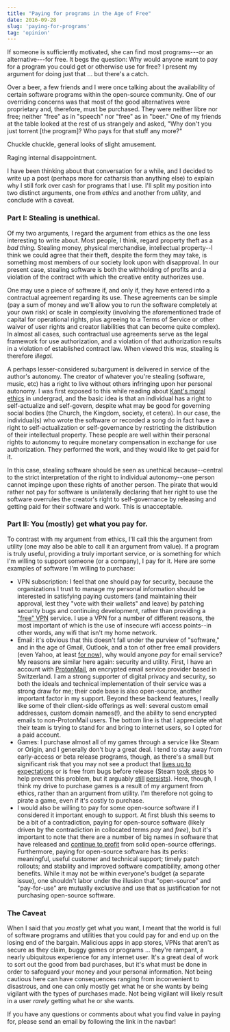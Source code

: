 ```yaml
---
title: "Paying for programs in the Age of Free"
date: 2016-09-28
slug: 'paying-for-programs'
tag: 'opinion'
---
```


If someone is sufficiently motivated, she can find most programs---or an alternative---for free. It begs the question: Why would anyone want to pay for a program you could get or otherwise use for free? I present my argument for doing just that ... but there's a catch.
<!--more-->

Over a beer, a few friends and I were once talking about the availability of certain software programs within the open-source community. One of our overriding concerns was that most of the good alternatives were proprietary and, therefore, must be purchased. They were neither libre nor free; neither "free" as in "speech" nor "free" as in "beer." One of my friends at the table looked at the rest of us strangely and asked, "Why don't you just torrent [the program]? Who pays for that stuff any more?"

Chuckle chuckle, general looks of slight amusement.

Raging internal disappointment.

I have been thinking about that conversation for a while, and I decided to write up a post (perhaps more for catharsis than anything else) to explain why I still fork over cash for programs that I use. I'll split my position into two distinct arguments, one from _ethics_ and another from _utility_, and conclude with a caveat.

### Part I: Stealing is unethical. ###

Of my two arguments, I regard the argument from ethics as the one less interesting to write about. Most people, I think, regard property theft as a _bad thing._ Stealing money, physical merchandise, intellectual property--I think we could agree that their theft, despite the form they may take, is something most members of our society look upon with disapproval. In our present case, stealing software is both the withholding of profits and a violation of the contract with which the creative entity authorizes use.

One may use a piece of software if, and only if, they have entered into a contractual agreement regarding its use. These agreements can be simple (pay a sum of money and we'll allow you to run the software completely at your own risk) or scale in complexity (involving the aforementioned trade of capital for operational rights, plus agreeing to a Terms of Service or other waiver of user rights and creator liabilities that can become quite complex). In almost all cases, such contractual use agreements serve as the legal framework for use authorization, and a violation of that authorization results in a violation of established contract law. When viewed this was, stealing is therefore _illegal._

A perhaps lesser-considered subargument is delivered in service of the author's autonomy. The creator of whatever you're stealing (software, music, etc) has a right to live without others infringing upon her personal autonomy. I was first exposed to this while reading about [Kant's moral ethics](http://www.iep.utm.edu/autonomy/#SH1b) in undergrad, and the basic idea is that an individual has a right to self-actualize and self-govern, despite what may be good for governing social bodies (the Church, the Kingdom, society, et cetera). In our case, the individual(s) who wrote the software or recorded a song do in fact have a right to self-actualization or self-governance by restricting the distribution of their intellectual property. These people are well within their personal rights to autonomy to require monetary compensation in exchange for use authorization. They performed the work, and they would like to get paid for it.

In this case, stealing software should be seen as unethical because--central to the strict interpretation of the right to individual autonomy--one person cannot impinge upon these rights of another person. The pirate that would rather not pay for software is unilaterally declaring that her right to use the software overrules the creator's right to self-governance by releasing and getting paid for their software and work. This is unacceptable.

### Part II: You (mostly) get what you pay for. ###

To contrast with my argument from ethics, I'll call this the argument from utility (one may also be able to call it an argument from value). If a program is truly useful, providing a truly important service, or is something for which I'm willing to support someone (or a company), I pay for it. Here are some examples of software I'm willing to purchase:

* VPN subscription: I feel that one should pay for security, because the organizations I trust to manage my personal information should be interested in satisfying paying customers (and maintaining their approval, lest they "vote with their wallets" and leave) by patching security bugs and continuing development, rather than providing a ["free" VPN](http://www.theverge.com/2015/5/29/8685251/hola-vpn-botnet-selling-users-bandwidth) service. I use a VPN for a number of different reasons, the most important of which is the use of insecure wifi access points--in other words, any wifi that isn't my home network.
* Email: it's obvious that this doesn't fall under the purview of "software," and in the age of Gmail, Outlook, and a ton of other free email providers (even Yahoo, at least [for now](http://www.nytimes.com/2016/09/24/technology/yahoo-hack-verizon.html)), why would anyone _pay_ for email service? My reasons are similar here again: security and utility. First, I have an account with [ProtonMail](https://protonmail.com/), an encrypted email service provider based in Switzerland. I am a strong supporter of digital privacy and security, so both the ideals and technical implementation of their service was a strong draw for me; their code base is also open-source, another important factor in my support. Beyond these backend features, I really like some of their client-side offerings as well: several custom email addresses, custom domain names(!), and the ability to send encrypted emails to non-ProtonMail users. The bottom line is that I appreciate what their team is trying to stand for and bring to internet users, so I opted for a paid account.
* Games: I purchase almost all of my games through a service like Steam or Origin, and I generally don't buy a great deal. I tend to stay away from early-access or beta release programs, though, as there's a small but significant risk that you may not see a product that [lives up to expectations](https://www.rockpapershotgun.com/2013/03/18/editorial-lets-not-pre-order-games-any-more-eh/) or is free from bugs before release (Steam [took steps](http://www.polygon.com/2014/11/21/7258763/valve-steam-early-access-rules-change) to help prevent this problem, but it arguably [still](https://www.rockpapershotgun.com/2014/09/04/aliens-colonial-marines-lawsuit/) [persists](https://www.rockpapershotgun.com/2016/08/17/broken-promises-of-no-mans-sky/)). Here, though, I think my drive to purchase games is a result of my argument from ethics, rather than an argument from utility. I'm therefore not going to pirate a game, even if it's costly to purchase.
* I would also be willing to pay for some open-source software if I considered it important enough to support. At first blush this seems to be a bit of a contradiction, paying for open-source software (likely driven by the contradiction in collocated terms _pay_ and _free_), but it's important to note that there are a number of big names in software that have released and [continue to profit](https://techcrunch.com/2016/02/09/the-money-in-open-source-software/) from solid open-source offerings. Furthermore, paying for open-source software has its perks: meaningful, useful customer and technical support; timely patch rollouts; and stability and improved software compatibility, among other benefits. While it may not be within everyone's budget (a separate issue), one shouldn't labor under the illusion that "open-source" and "pay-for-use" are mutually exclusive and use that as justification for not purchasing open-source software.

### The Caveat ###

When I said that you _mostly_ get what you want, I meant that the world is full of software programs and utilities that you could pay for and end up on the losing end of the bargain. Malicious apps in app stores, VPNs that aren't as secure as they claim, buggy games or programs ... they're rampant, a nearly ubiquitous experience for any internet user. It's a great deal of work to sort out the good from bad purchases, but it's what must be done in order to safeguard your money and your personal information. Not being cautious here can have consequences ranging from inconvenient to disastrous, and one can only mostly get what he or she wants by being vigilant with the types of purchases made. Not being vigilant will likely result in a user _rarely_ getting what he or she wants.

If you have any questions or comments about what you find value in paying for, please send an email by following the link in the navbar!
